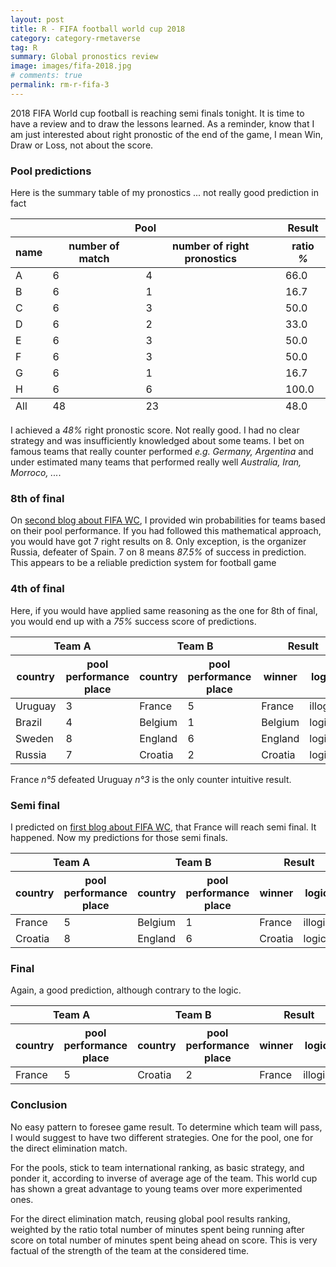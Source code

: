 ```yaml
---
layout: post
title: R - FIFA football world cup 2018
category: category-rmetaverse
tag: R
summary: Global pronostics review
image: images/fifa-2018.jpg
# comments: true
permalink: rm-r-fifa-3
---
```


2018 FIFA World cup football is reaching semi finals tonight. It is time to have a review and to draw the lessons learned. 
As a reminder, know that I am just interested about right pronostic of the end of the game, I mean Win, Draw or Loss, not about the score. 

### Pool predictions 
Here is the summary table of my pronostics ... not really good prediction in fact
<table>
   <thead>
      <tr><th colspan = "3">Pool</th><th colspan = "1">Result</th></tr>
      <tr><th>name</th><th>number of match</th><th>number of right pronostics</th><th>ratio <cite class='comment'>%</cite></th></tr>
   </thead>
<tbody>
      <tr><td>A</td><td>6</td><td>4</td><td>66.0</td></tr>
      <tr><td>B</td><td>6</td><td>1</td><td>16.7</td></tr>
      <tr><td>C</td><td>6</td><td>3</td><td>50.0</td></tr>
      <tr><td>D</td><td>6</td><td>2</td><td>33.0</td></tr>
      <tr><td>E</td><td>6</td><td>3</td><td>50.0</td></tr>
      <tr><td>F</td><td>6</td><td>3</td><td>50.0</td></tr>
      <tr><td>G</td><td>6</td><td>1</td><td>16.7</td></tr>
      <tr><td>H</td><td>6</td><td>6</td><td>100.0</td></tr>
</tbody>
<tfoot>
      <tr><td>All</td><td>48</td><td>23</td><td>48.0</td></tr>
</tfoot>
</table>


I achieved a <cite class='kw'>48%</cite> right pronostic score. Not really good. I had no clear strategy and was insufficiently knowledged about some teams. I bet on famous teams that really counter performed <cite class='comment'>e.g. Germany, Argentina</cite> and under estimated many teams that performed really well <cite class='comment'>Australia, Iran, Morroco, ...</cite>.
### 8th of final 
On [second blog about FIFA WC](fifa_2), I provided win probabilities for teams based on their pool performance. If you had followed this mathematical approach, you would have got 7 right results on 8. Only exception, is the organizer Russia, defeater of Spain. 7 on 8 means <cite class='kw'>87.5%</cite> of success in prediction. This appears to be a reliable prediction system for football game

### 4th of final 
Here, if you would have applied same reasoning as the one for 8th of final, you would end up with a <cite class='kw'>75%</cite> success score of predictions. 
<table>
   <thead>
      <tr><th colspan = "2">Team A</th><th colspan = "2">Team B</th><th colspan = "2">Result</th></tr>
      <tr><th>country</th><th>pool performance place</th><th>country</th><th>pool performance place</th><th>winner</th><th>logical</th></tr>
   </thead>
<tbody>
      <tr><td>Uruguay</td><td>3</td><td>France</td><td>5</td><td>France</td><td>illogical</td></tr>
      <tr><td>Brazil</td><td>4</td><td>Belgium</td><td>1</td><td>Belgium</td><td>logical</td></tr>
      <tr><td>Sweden</td><td>8</td><td>England</td><td>6</td><td>England</td><td>logical</td></tr>
      <tr><td>Russia</td><td>7</td><td>Croatia</td><td>2</td><td>Croatia</td><td>logical</td></tr>
</tbody>
</table>
France <cite class='comment'>n°5</cite> defeated Uruguay <cite class='comment'>n°3</cite> is the only counter intuitive result. 

### Semi final 

I predicted on [first blog about FIFA WC](fifa_1), that France will reach semi final. It happened. 
Now my predictions for those semi finals.  

<table>
<thead>
<tr><th colspan = "2">Team A</th><th colspan = "2">Team B</th><th colspan = "2">Result</th></tr>
<tr><th>country</th><th>pool performance place</th><th>country</th><th>pool performance place</th><th>winner</th><th>logical</th></tr>
</thead>
<tbody>
<tr><td>France</td><td>5</td><td>Belgium</td><td>1</td><td>France</td><td>illogical</td></tr>
<tr><td>Croatia</td><td>8</td><td>England</td><td>6</td><td>Croatia</td><td>logical</td></tr>
</tbody>
</table>

### Final  

Again, a good prediction, although contrary to the logic.  

<table>
<thead>
<tr><th colspan = "2">Team A</th><th colspan = "2">Team B</th><th colspan = "2">Result</th></tr>
<tr><th>country</th><th>pool performance place</th><th>country</th><th>pool performance place</th><th>winner</th><th>logical</th></tr>
</thead>
<tbody>
 <tr><td>France</td><td>5</td><td>Croatia</td><td>2</td><td>France</td><td>illogical</td></tr>
</tbody>
</table>

### Conclusion  

No easy pattern to foresee game result. To determine which team will pass, I would suggest to have two different strategies. One for the pool, one for the direct elimination match.   

For the pools, stick to team international ranking, as basic strategy, and ponder it, according to inverse of average age of the team. This world cup has shown a great advantage to young teams over more experimented ones.  

For the direct elimination match, reusing global pool results ranking, weighted by the ratio total number of minutes spent being running after score on total number of minutes spent being ahead on score. This is very factual of the strength of the team at the considered time. 
